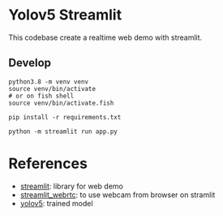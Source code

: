 # Yolov5 Streamlit
This codebase create a realtime web demo with streamlit.

## Develop
```
python3.8 -m venv venv
source venv/bin/activate
# or on fish shell
source venv/bin/activate.fish

pip install -r requirements.txt

python -m streamlit run app.py
```

# References
* [streamlit](https://streamlit.io/): library for web demo
* [streamlit_webrtc](https://github.com/whitphx/streamlit-webrtc): to use webcam from browser on stramlit
* [yolov5](https://github.com/ultralytics/yolov5): trained model
